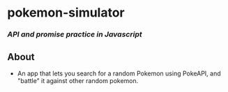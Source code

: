 # pokemon-simulator

### _API and promise practice in Javascript_

## About
- An app that lets you search for a random Pokemon using PokeAPI, and "battle" it against other random pokemon.
